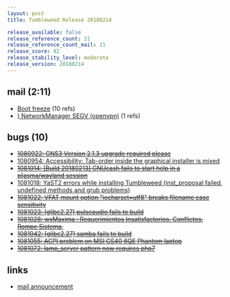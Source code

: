 ```yaml
---
layout: post
title: Tumbleweed Release 20180214

release_available: false
release_reference_count: 21
release_reference_count_mail: 11
release_score: 82
release_stability_level: moderate
release_version: 20180214
---
```


## mail (2:11)

- [Boot freeze](https://lists.opensuse.org/opensuse-factory/2018-02/msg00590.html) (10 refs)
- [) NetworkManager SEGV (openvpn)](https://lists.opensuse.org/opensuse-factory/2018-02/msg01160.html) (1 refs)

## bugs (10)

<!--more-->

- ~~[1080922: GNS3 Version 2.1.3 upgrade required please](https://bugzilla.opensuse.org/show_bug.cgi?id=1080922)~~
- [1080954: Accessibility: Tab-order inside the graphical installer is mixed](https://bugzilla.opensuse.org/show_bug.cgi?id=1080954)
- ~~[1081014: \[Build 20180213\] GNUcash fails to start help in a p\[asma/wayland session](https://bugzilla.opensuse.org/show_bug.cgi?id=1081014)~~
- [1081018: YaST2 errors while installing Tumbleweed (inst_proposal failed, undefined methods and grub problems)](https://bugzilla.opensuse.org/show_bug.cgi?id=1081018)
- ~~[1081022: VFAT mount option "iocharset=utf8" breaks filename case sensitivity](https://bugzilla.opensuse.org/show_bug.cgi?id=1081022)~~
- ~~[1081023: \[glibc2.27\] pulseaudio fails to build](https://bugzilla.opensuse.org/show_bug.cgi?id=1081023)~~
- ~~[1081028: wxMaxima : Requerimientos Insatisfactorios. Conflictos. Rompe Sistema.](https://bugzilla.opensuse.org/show_bug.cgi?id=1081028)~~
- ~~[1081042: \[glibc2.27\] samba fails to build](https://bugzilla.opensuse.org/show_bug.cgi?id=1081042)~~
- ~~[1081055: ACPI problem on MSI GS40 6QE Phantom laptop](https://bugzilla.opensuse.org/show_bug.cgi?id=1081055)~~
- ~~[1081072: lamp_server pattern now requires php7](https://bugzilla.opensuse.org/show_bug.cgi?id=1081072)~~



## links

- [mail announcement](https://lists.opensuse.org/opensuse-factory/2018-02/msg00564.html)
